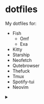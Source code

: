 
# dotfiles

My dotfiles for:

- Fish
  - Omf
  - Exa
- Kitty
- Starship
- Neofetch
- Qutebrowser
- Thefuck
- Tmux
- Spotify-tui
- Neovim
<details>
  <summary></summary>

    - packer
    - popup
    - plenary
  - vim-closetag
  - vim-polyglot
  - nvim-autopairs
  - alpha
  - gitsigns
  - cokeline
  - persistence
  - mini.animate
  - nvim-web-devicons
  - vim-bbye
  - lualine
  - rainbow_parentheses
  - nvim-colorizer
  - indent-blankline
  - nvim-tree
  - peek
  - kanagawa
  - onedarkpro
  - tokyonight
  - catpuccin
  - nightfox
  - vim-moonfly-colors
  - melange-nvim
  - onedarker
  - dracula
  - tokyodark
  - cmp-buffer
  - cmp-path
  - cmp-cmdline
  - nvim-cmp
  - cmp_luasnip
  - cmp-nvim-lsp
  - cmp-nvim-lua
  - luasnip
  - friendly-snippets
  - nvim-lspconfig
  - mason
  - mason-lspconfig
  - null-ls
  - presence
  - dressing
  - multicursors
  - baleia
  - image
  - core
  - modicator
  - icon-picker
  - obsidian
  - nvim-biscuits
  - acid
  - impromptu
  - jazz
  - telescope
  - telescope-media-files
  - treesitter
  - nvim-ts-rainbow
  - vim-tmux-navigator</details>
